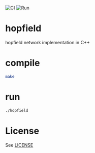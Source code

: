 ![CI](https://github.com/fvalle1/hopfield/workflows/Compile/badge.svg)
![Run](https://github.com/fvalle1/hopfield/workflows/Run/badge.svg)

# hopfield
hopfield network implementation in C++

# compile
```bash
make
```

# run
```bash
./hopfield
```

# License
See [LICENSE](LICENSE)
